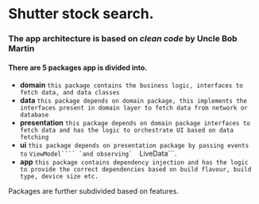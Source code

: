 # Shutter stock search.

### The app architecture is based on *clean code* by Uncle Bob Martin
#### There are 5 packages app is divided into.

* **domain**
`this package contains the business logic, interfaces to fetch data, and data classes`
* **data**
`this package depends on domain package, this implements the interfaces present in domain layer to fetch data from network or database`
* **presentation**
`this package depends on domain package interfaces to fetch data and has the logic to orchestrate UI based on data fetching`
* **ui**
`this package depends on presentation package by passing events to` ```ViewModel```` `and observing`  ```LiveData```. 
* **app**
`this package contains dependency injection and has the logic to provide the correct dependencies based on build flavour, build type, device size etc.`
   
Packages are further subdivided based on features.
